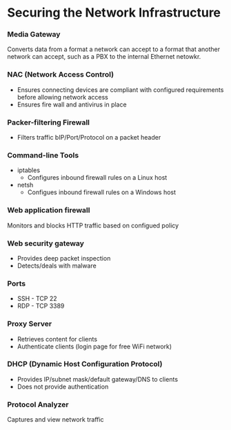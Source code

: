 # Securing the Network Infrastructure

### Media Gateway
Converts data from a format a network can accept to a format that another network can accept, such as a PBX to the internal Ethernet netowkr.

### NAC (Network Access Control)
* Ensures connecting devices are compliant with configured requirements before allowing network access
* Ensures fire wall and antivirus in place

### Packer-filtering Firewall
* Filters traffic bIP/Port/Protocol on a packet header

### Command-line Tools
* iptables
  * Configures inbound firewall rules on a Linux host
* netsh
  * Configues inbound firewall rules on a Windows host
  
### Web application firewall
Monitors and blocks HTTP traffic based on configued policy

### Web security gateway
* Provides deep packet inspection
* Detects/deals with malware

### Ports
* SSH - TCP 22
* RDP - TCP 3389

### Proxy Server
* Retrieves content for clients
* Authenticate clients (login page for free WiFi network)

### DHCP (Dynamic Host Configuration Protocol)
* Provides IP/subnet mask/default gateway/DNS to clients
* Does not provide authentication

### Protocol Analyzer
Captures and view network traffic
